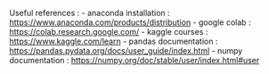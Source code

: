 Useful references : 
        - anaconda installation : https://www.anaconda.com/products/distribution
        - google colab : https://colab.research.google.com/
        - kaggle courses : https://www.kaggle.com/learn 
        - pandas documentation : https://pandas.pydata.org/docs/user_guide/index.html
        - numpy documentation : https://numpy.org/doc/stable/user/index.html#user
        